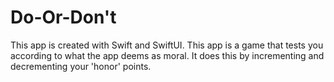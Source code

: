 # Do-Or-Don't
This app is created with Swift and SwiftUI. 
This app is a game that tests you according to what the app deems as moral. It does this by incrementing and decrementing your 'honor' points. 

